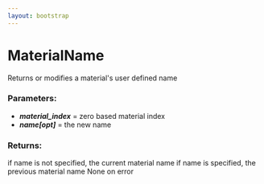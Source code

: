```yaml
---
layout: bootstrap
---
```


# MaterialName

Returns or modifies a material's user defined name
        

### Parameters:

- ***material_index*** = zero based material index
- ***name[opt]*** = the new name
        

### Returns:


if name is not specified, the current material name
if name is specified, the previous material name
None on error
        
